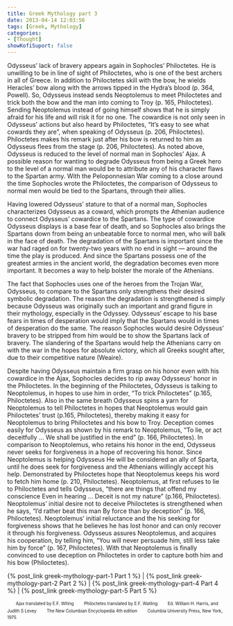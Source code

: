 ```yaml
---
title: Greek Mythology part 3
date: 2013-04-14 12:03:56
tags: [Greek, Mythology]
categories: 
- [Thought]
showKofiSuport: false
---
```

Odysseus’ lack of bravery appears again in Sophocles’ Philoctetes.  He is unwilling to be in line of sight of Philoctetes, who is one of the best archers in all of Greece.  In addition to Philoctetes skill with the bow, he wields Heracles’ bow along with the arrows tipped in the Hydra’s blood (p. 364, Powell).  So, Odysseus instead sends Neoptolemus to meet Philoctetes and trick both the bow and the man into coming to Troy (p. 165, Philoctetes).  <!-- more -->Sending Neoptolemus instead of going himself shows that he is simply afraid for his life and will risk it for no one.  The cowardice is not only seen in Odysseus’ actions but also heard by Philoctetes, “It’s easy to see what cowards they are”, when speaking of Odysseus (p. 206, Philoctetes).  Philoctetes makes his remark just after his bow is returned to him as Odysseus flees from the stage (p. 206, Philoctetes).  As noted above, Odysseus is reduced to the level of normal man in Sophocles’ Ajax.  A possible reason for wanting to degrade Odysseus from being a Greek hero to the level of a normal man would be to attribute any of his character flaws to the Spartan army.  With the Peloponnesian War coming to a close around the time Sophocles wrote the Philoctetes, the comparison of Odysseus to normal men would be tied to the Spartans, through their allies. 

Having lowered Odysseus’ stature to that of a normal man, Sophocles characterizes Odysseus as a coward, which prompts the Athenian audience to connect Odysseus’ cowardice to the Spartans.  The type of cowardice Odysseus displays is a base fear of death, and so Sophocles also brings the Spartans down from being an unbeatable force to normal men, who will balk in the face of death.  The degradation of the Spartans is important since the war had raged on for twenty-two years with no end in sight — around the time the play is produced.  And since the Spartans possess one of the greatest armies in the ancient world, the degradation becomes even more important.  It becomes a way to help bolster the morale of the Athenians. 

The fact that Sophocles uses one of the heroes from the Trojan War, Odysseus, to compare to the Spartans only strengthens their desired symbolic degradation.  The reason the degradation is strengthened is simply because Odysseus was originally such an important and grand figure in their mythology, especially in the Odyssey.  Odysseus’ escape to his base fears in times of desperation would imply that the Spartans would in times of desperation do the same.  The reason Sophocles would desire Odysseus’ bravery to be stripped from him would be to show the Spartans lack of bravery.  The slandering of the Spartans would help the Athenians carry on with the war in the hopes for absolute victory, which all Greeks sought after, due to their competitive nature (Weaire).

Despite having Odysseus maintain a firm grasp on his honor even with his cowardice in the Ajax, Sophocles decides to rip away Odysseus’ honor in the Philoctetes.  In the beginning of the Philoctetes, Odysseus is talking to Neoptolemus, in hopes to use him in order, “To trick Philoctetes” (p.165, Philoctetes).  Also in the same breath Odysseus spins a yarn for Neoptolemus to tell Philoctetes in hopes that Neoptolemus would gain Philoctetes’ trust (p.165, Philoctetes), thereby making it easy for Neoptolemus to bring Philoctetes and his bow to Troy.  Deception comes easily for Odysseus as shown by his remark to Neoptolemus, “To lie, or act deceitfully … We shall be justified in the end” (p. 166, Philoctetes).  In comparison to Neoptolemus, who retains his honor in the end, Odysseus never seeks for forgiveness in a hope of recovering his honor.  Since Neoptolemus is helping Odysseus He will be considered an ally of Sparta, until he does seek for forgiveness and the Athenians willingly accept his help.  Demonstrated by Philoctetes hope that Neoptolemus keeps his word to fetch him home (p. 210, Philoctetes).  Neoptolemus, at first refuses to lie to Philoctetes and tells Odysseus, “there are things that offend my conscience Even in hearing … Deceit is not my nature” (p.166, Philoctetes).  Neoptolemus’ initial desire not to deceive Philoctetes is strengthened when he says, “I’d rather beat this man By force than by deception” (p. 166, Philoctetes).  Neoptolemus’ initial reluctance and the his seeking for forgiveness shows that he believes he has lost honor and can only recover it through his forgiveness.  Odysseus assures Neoptolemus, and acquires his cooperation, by telling him, “You will never persuade him, still less take him by force” (p. 167, Philoctetes).  With that Neoptolemus is finally convinced to use deception on Philoctetes in order to capture both him and his bow (Philoctetes). 

 

{% post_link greek-mythology-part-1 Part 1 %}  |  {% post_link greek-mythology-part-2 Part 2 %}  | {% post_link greek-mythology-part-4 Part 4 %}  | {% post_link greek-mythology-part-5 Part 5 %}



&nbsp;&nbsp;&nbsp;&nbsp;&nbsp;<sup><sub>Ajax translated by E.F. Wlting</sub></sup>
&nbsp;&nbsp;&nbsp;&nbsp;&nbsp;<sup><sub>Philoctetes translated by E.F. Watling</sub></sup>
&nbsp;&nbsp;&nbsp;&nbsp;&nbsp;<sup><sub>Ed. William H. Harris, and  Judith S Levey</sub></sup>
&nbsp;&nbsp;&nbsp;&nbsp;&nbsp;<sup><sub>The New Columbian Encyclopedia 4th edition</sub></sup>
&nbsp;&nbsp;&nbsp;&nbsp;&nbsp;<sup><sub>Columbia University Press, New York, 1975</sub></sup>